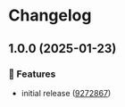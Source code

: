 # Changelog

## 1.0.0 (2025-01-23)

### 🌟 Features

- initial release ([9272867](https://github.com/Norgate-AV/NAVDatabase.Amx.SharpPN-R703/commit/9272867c85de6758b75a89a13942db2b58ba0447))
